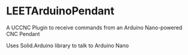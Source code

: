 # LEETArduinoPendant
A UCCNC Plugin to receive commands from an Arduino Nano-powered CNC Pendant

Uses Solid.Arduino library to talk to Arduino Nano
